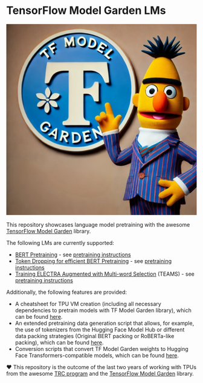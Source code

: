# TensorFlow Model Garden LMs

<p align="center">
  <picture>
    <img alt="BERT with TensorFlow Model Garden" src="https://github.com/stefan-it/model-garden-lms/raw/main/bert_tf_model_garden.png" style="max-width: 100%;">
  </picture>
  <br/>
</p>

This repository showcases language model pretraining with the awesome [TensorFlow Model Garden](https://github.com/tensorflow/models) library.

The following LMs are currently supported:

* [BERT Pretraining](https://aclanthology.org/N19-1423/) - see [pretraining instructions](BERT-Pretraining.md)
* [Token Dropping for efficient BERT Pretraining](https://aclanthology.org/2022.acl-long.262/) - see [pretraining instructions](Token-Dropping-BERT-Pretraining.md)
* [Training ELECTRA Augmented with Multi-word Selection](https://aclanthology.org/2021.findings-acl.219/) (TEAMS) - see [pretraining instructions](TEAMS-Pretraining.md)

Additionally, the following features are provided:

* A cheatsheet for TPU VM creation (including all necessary dependencies to pretrain models with TF Model Garden library), which can be found [here](TPU-VM-Cheatsheet.md).
* An extended pretraining data generation script that allows, for example, the use of tokenizers from the Hugging Face Model Hub or different data packing strategies (Original BERT packing or RoBERTa-like packing), which can be found [here](Pretraining-Data-Generation.md).
* Conversion scripts that convert TF Model Garden weights to Hugging Face Transformers-compatible models, which can be found [here](Model-Conversion.md).

❤️ This repository is the outcome of the last two years of working with TPUs from the awesome [TRC program](https://sites.research.google/trc/about/) and the [TensorFlow Model Garden](https://github.com/tensorflow/models) library.

